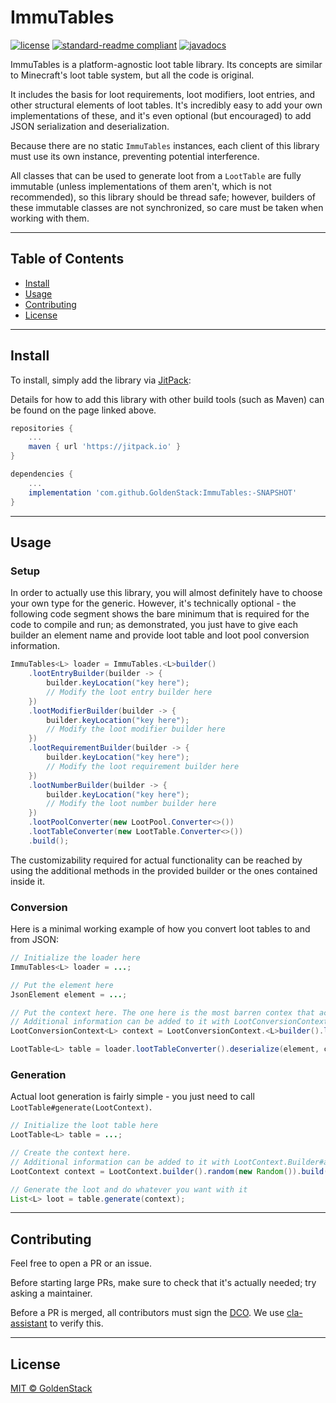 # ImmuTables

[![license](https://img.shields.io/github/license/GoldenStack/ImmuTables?style=for-the-badge&color=dd2233)](../LICENSE)
[![standard-readme compliant](https://img.shields.io/badge/readme%20style-standard-brightgreen.svg?style=for-the-badge)](https://github.com/RichardLitt/standard-readme)
[![javadocs](https://img.shields.io/badge/documentation-javadocs-4d7a97?style=for-the-badge)](https://javadoc.jitpack.io/com/github/GoldenStack/ImmuTables/master-SNAPSHOT/javadoc/)

ImmuTables is a platform-agnostic loot table library. Its concepts are similar to Minecraft's loot table system, but all
the code is original.

It includes the basis for loot requirements, loot modifiers, loot entries, and other structural elements of loot tables.
It's incredibly easy to add your own implementations of these, and it's even optional (but encouraged) to add JSON
serialization and deserialization.

Because there are no static `ImmuTables` instances, each client of this library must use its own instance, preventing
potential interference.

All classes that can be used to generate loot from a `LootTable` are fully immutable (unless implementations of them
aren't, which is not recommended), so this library should be thread safe; however, builders of these immutable classes
are not synchronized, so care must be taken when working with them.

---

## Table of Contents
- [Install](#install)
- [Usage](#usage)
- [Contributing](#contributing)
- [License](#license)

---

## Install

To install, simply add the library via [JitPack](https://jitpack.io/#GoldenStack/ImmuTables/-SNAPSHOT):

Details for how to add this library with other build tools (such as Maven) can be found on the page linked above.
``` gradle
repositories {
    ...
    maven { url 'https://jitpack.io' }
}

dependencies {
    ...
    implementation 'com.github.GoldenStack:ImmuTables:-SNAPSHOT'
}
```

---

## Usage

###  Setup
In order to actually use this library, you will almost definitely have to choose your own type for the generic.
However, it's technically optional - the following code segment shows the bare minimum that is required for the code to
compile and run; as demonstrated, you just have to give each builder an element name and provide loot table and loot
pool conversion information.

``` java
ImmuTables<L> loader = ImmuTables.<L>builder()
    .lootEntryBuilder(builder -> {
        builder.keyLocation("key here");
        // Modify the loot entry builder here
    })
    .lootModifierBuilder(builder -> {
        builder.keyLocation("key here");
        // Modify the loot modifier builder here
    })
    .lootRequirementBuilder(builder -> {
        builder.keyLocation("key here");
        // Modify the loot requirement builder here
    })
    .lootNumberBuilder(builder -> {
        builder.keyLocation("key here");
        // Modify the loot number builder here
    })
    .lootPoolConverter(new LootPool.Converter<>())
    .lootTableConverter(new LootTable.Converter<>())
    .build();
```

The customizability required for actual functionality can be reached by using the additional methods in the provided
builder or the ones contained inside it.

### Conversion

Here is a minimal working example of how you convert loot tables to and from JSON:

``` java
// Initialize the loader here
ImmuTables<L> loader = ...;

// Put the element here
JsonElement element = ...;

// Put the context here. The one here is the most barren contex that actually works.
// Additional information can be added to it with LootConversionContext.Builder#addInformation.
LootConversionContext<L> context = LootConversionContext.<L>builder().loader(loader).build();

LootTable<L> table = loader.lootTableConverter().deserialize(element, context);
```

### Generation
Actual loot generation is fairly simple - you just need to call `LootTable#generate(LootContext)`.

``` java
// Initialize the loot table here
LootTable<L> table = ...;

// Create the context here.
// Additional information can be added to it with LootContext.Builder#addInformation.
LootContext context = LootContext.builder().random(new Random()).build();

// Generate the loot and do whatever you want with it
List<L> loot = table.generate(context);
```

---

## Contributing

Feel free to open a PR or an issue.

Before starting large PRs, make sure to check that it's actually needed; try asking a maintainer.

Before a PR is merged, all contributors must sign the [DCO](https://developercertificate.org/).
We use [cla-assistant](https://github.com/cla-assistant/cla-assistant) to verify this.

---

## License

[MIT © GoldenStack](../LICENSE)